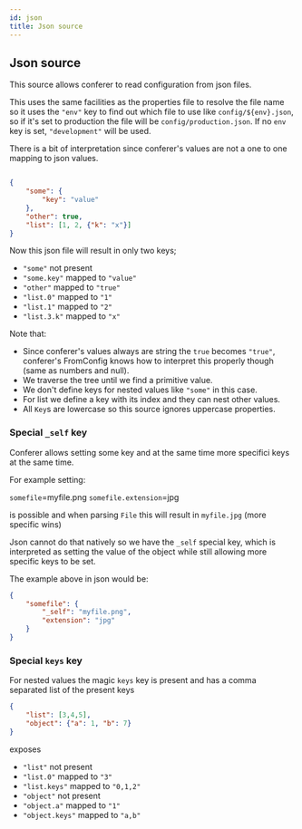 ```yaml
---
id: json
title: Json source
---
```


## Json source

This source allows conferer to read configuration from json files.

This uses the same facilities as the properties file to resolve the file name so it uses the
`"env"` key to find out which file to use like `config/${env}.json`, so if it's set to
production the file will be `config/production.json`. If no `env` key is set,
`"development"` will be used.

There is a bit of interpretation since conferer's values are not a one to one mapping to 
json values.

```json

{
    "some": {
        "key": "value"
    },
    "other": true,
    "list": [1, 2, {"k": "x"}]
}
```

Now this json file will result in only two keys;

* `"some"` not present
* `"some.key"` mapped to `"value"`
* `"other"` mapped to `"true"`
* `"list.0"` mapped to `"1"`
* `"list.1"` mapped to `"2"`
* `"list.3.k"` mapped to `"x"`

Note that:

* Since conferer's values always are string the `true` becomes `"true"`, conferer's 
    FromConfig knows how to interpret this properly though (same as numbers and null).
* We traverse the tree until we find a primitive value.
* We don't define keys for nested values like `"some"` in this case.
* For list we define a key with its index and they can nest other values.
* All `Key`s are lowercase so this source ignores uppercase properties.

### Special `_self` key

Conferer allows setting some key and at the same time more specifici keys at the same
time.

For example setting:

`somefile`=myfile.png
`somefile.extension`=jpg

is possible and when parsing `File` this will result in `myfile.jpg` (more specific wins)

Json cannot do that natively so we have the `_self` special key, which is interpreted as
setting the value of the object while still allowing more specific keys to be set.

The example above in json would be:

```json
{
    "somefile": {
        "_self": "myfile.png",
        "extension": "jpg"
    }
}
```

### Special `keys` key

For nested values the magic `keys` key is present and has a comma separated list
of the present keys


```json
{
    "list": [3,4,5],
    "object": {"a": 1, "b": 7}
}
```

exposes

* `"list"` not present
* `"list.0"` mapped to `"3"`
* `"list.keys"` mapped to `"0,1,2"`
* `"object"` not present
* `"object.a"` mapped to `"1"`
* `"object.keys"` mapped to `"a,b"`

